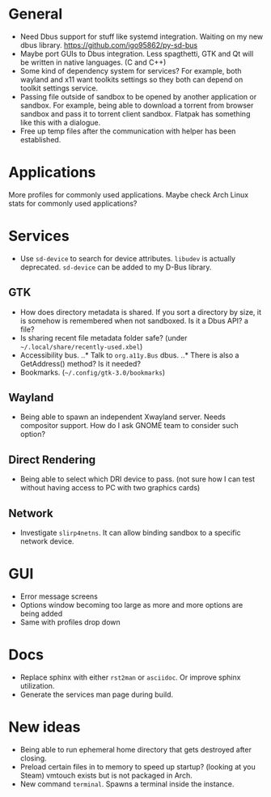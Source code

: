 # General

* Need Dbus support for stuff like systemd integration. Waiting on my new dbus library. https://github.com/igo95862/py-sd-bus
* Maybe port GUIs to Dbus integration. Less spagthetti, GTK and Qt will be written in native languages. (C and C++)
* Some kind of dependency system for services? For example, both wayland and x11 want toolkits settings so they both can depend on toolkit settings service.
* Passing file outside of sandbox to be opened by another application or sandbox. For example, being able to download a torrent from browser sandbox and pass it to torrent client sandbox. Flatpak has something like this with a dialogue.
* Free up temp files after the communication with helper has been established.

# Applications

More profiles for commonly used applications.
Maybe check Arch Linux stats for commonly used applications?

# Services

* Use `sd-device` to search for device attributes. `libudev` is actually deprecated. `sd-device` can be added to my D-Bus library.

## GTK

* How does directory metadata is shared. If you sort a directory by size, it is somehow is remembered when not sandboxed. Is it a Dbus API? a file?
* Is sharing recent file metadata folder safe? (under `~/.local/share/recently-used.xbel`)
* Accessibility bus.
..* Talk to `org.a11y.Bus` dbus.
..* There is also a GetAddress() method? Is it needed?
* Bookmarks. (`~/.config/gtk-3.0/bookmarks`)

## Wayland

* Being able to spawn an independent Xwayland server. Needs compositor support. How do I ask GNOME team to consider such option?

## Direct Rendering

* Being able to select which DRI device to pass. (not sure how I can test without having access to PC with two graphics cards)

## Network

* Investigate `slirp4netns`. It can allow binding sandbox to a specific network device.

# GUI

* Error message screens
* Options window becoming too large as more and more options are being added
* Same with profiles drop down

# Docs

* Replace sphinx with either `rst2man` or `asciidoc`. Or improve sphinx utilization.
* Generate the services man page during build.

# New ideas

* Being able to run ephemeral home directory that gets destroyed after closing.
* Preload certain files in to memory to speed up startup? (looking at you Steam) vmtouch exists but is not packaged in Arch.
* New command ``terminal``. Spawns a terminal inside the instance.

